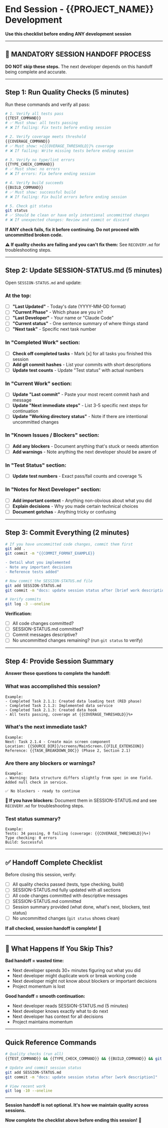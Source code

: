 # End Session - {{PROJECT_NAME}} Development

**Use this checklist before ending ANY development session**

---

## 🛑 MANDATORY SESSION HANDOFF PROCESS

**DO NOT skip these steps.** The next developer depends on this handoff being complete and accurate.

---

## Step 1: Run Quality Checks (5 minutes)

Run these commands and verify all pass:

```bash
# 1. Verify all tests pass
{{TEST_COMMAND}}
# ✅ Must show: all tests passing
# ❌ If failing: Fix tests before ending session

# 2. Verify coverage meets threshold
{{COVERAGE_COMMAND}}
# ✅ Must show: >{{COVERAGE_THRESHOLD}}% coverage
# ❌ If failing: Write missing tests before ending session

# 3. Verify no type/lint errors
{{TYPE_CHECK_COMMAND}}
# ✅ Must show: no errors
# ❌ If errors: Fix before ending session

# 4. Verify build succeeds
{{BUILD_COMMAND}}
# ✅ Must show: successful build
# ❌ If failing: Fix build errors before ending session

# 5. Check git status
git status
# ✅ Should be clean or have only intentional uncommitted changes
# ❌ If unexpected changes: Review and commit or discard
```

**If ANY check fails, fix it before continuing. Do not proceed with uncommitted broken code.**

**⚠️ If quality checks are failing and you can't fix them:** See `RECOVERY.md` for troubleshooting steps.

---

## Step 2: Update SESSION-STATUS.md (5 minutes)

Open `SESSION-STATUS.md` and update:

### At the top:
- [ ] **"Last Updated"** - Today's date (YYYY-MM-DD format)
- [ ] **"Current Phase"** - Which phase are you in?
- [ ] **"Last Developer"** - Your name or "Claude Code"
- [ ] **"Current status"** - One sentence summary of where things stand
- [ ] **"Next task"** - Specific next task number

### In "Completed Work" section:
- [ ] **Check off completed tasks** - Mark [x] for all tasks you finished this session
- [ ] **Add git commit hashes** - List your commits with short descriptions
- [ ] **Update test counts** - Update "Test status" with actual numbers

### In "Current Work" section:
- [ ] **Update "Last commit"** - Paste your most recent commit hash and message
- [ ] **Update "Next immediate steps"** - List 3-5 specific next steps for continuation
- [ ] **Update "Working directory status"** - Note if there are intentional uncommitted changes

### In "Known Issues / Blockers" section:
- [ ] **Add any blockers** - Document anything that's stuck or needs attention
- [ ] **Add warnings** - Note anything the next developer should be aware of

### In "Test Status" section:
- [ ] **Update test numbers** - Exact pass/fail counts and coverage %

### In "Notes for Next Developer" section:
- [ ] **Add important context** - Anything non-obvious about what you did
- [ ] **Explain decisions** - Why you made certain technical choices
- [ ] **Document gotchas** - Anything tricky or confusing

---

## Step 3: Commit Everything (2 minutes)

```bash
# If you have uncommitted code changes, commit them first
git add .
git commit -m "{{COMMIT_FORMAT_EXAMPLE}}

- Detail what you implemented
- Note any important decisions
- Reference tests added"

# Now commit the SESSION-STATUS.md file
git add SESSION-STATUS.md
git commit -m "docs: update session status after [brief work description]"

# Verify commits
git log -3 --oneline
```

**Verification:**
- [ ] All code changes committed?
- [ ] SESSION-STATUS.md committed?
- [ ] Commit messages descriptive?
- [ ] No uncommitted changes remaining? (run `git status` to verify)

---

## Step 4: Provide Session Summary

**Answer these questions to complete the handoff:**

### What was accomplished this session?
```
Example:
- Completed Task 2.1.1: Created data loading test (RED phase)
- Completed Task 2.1.2: Implemented data service
- Completed Task 2.1.3: Created data hook
- All tests passing, coverage at {{COVERAGE_THRESHOLD}}%+
```

### What's the next immediate task?
```
Example:
Next: Task 2.1.4 - Create main screen component
Location: {{SOURCE_DIR}}/screens/MainScreen.{{FILE_EXTENSION}}
Reference: {{TASK_BREAKDOWN_DOC}} (Phase 2, Section 2.1)
```

### Are there any blockers or warnings?
```
Example:
⚠️ Warning: Data structure differs slightly from spec in one field.
Added null check in service.

✅ No blockers - ready to continue
```

**📘 If you have blockers:** Document them in SESSION-STATUS.md and see `RECOVERY.md` for troubleshooting steps.

### Test status summary?
```
Example:
Tests: 34 passing, 0 failing (coverage: {{COVERAGE_THRESHOLD}}%+)
Type checking: 0 errors
Build: Successful
```

---

## ✅ Handoff Complete Checklist

Before closing this session, verify:

- [ ] All quality checks passed (tests, type checking, build)
- [ ] SESSION-STATUS.md fully updated with all sections
- [ ] All code changes committed with descriptive messages
- [ ] SESSION-STATUS.md committed
- [ ] Session summary provided (what done, what's next, blockers, test status)
- [ ] No uncommitted changes (`git status` shows clean)

**If all checked, session handoff is complete!** 🎉

---

## 🚨 What Happens If You Skip This?

**Bad handoff = wasted time:**
- Next developer spends 30+ minutes figuring out what you did
- Next developer might duplicate work or break working code
- Next developer might not know about blockers or important decisions
- Project momentum is lost

**Good handoff = smooth continuation:**
- Next developer reads SESSION-STATUS.md (5 minutes)
- Next developer knows exactly what to do next
- Next developer has context for all decisions
- Project maintains momentum

---

## Quick Reference Commands

```bash
# Quality checks (run all)
{{TEST_COMMAND}} && {{TYPE_CHECK_COMMAND}} && {{BUILD_COMMAND}} && git status

# Update and commit session status
git add SESSION-STATUS.md
git commit -m "docs: update session status after [work description]"

# View recent work
git log -10 --oneline
```

---

**Session handoff is not optional. It's how we maintain quality across sessions.**

**Now complete the checklist above before ending this session!** 🚀
